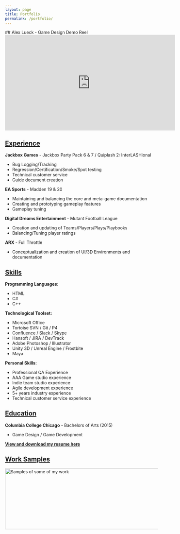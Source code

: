 ```yaml
---
layout: page
title: Portfolio
permalink: /portfolio/
---
```


<link rel="icon" href="Logo.ico" type="image/x-icon"/>
<link rel="preconnect" href="https://fonts.gstatic.com">
<link href="https://fonts.googleapis.com/css2?family=Jura:wght@300&display=swap" rel="stylesheet"> 
## Alex Lueck - Game Design Demo Reel

<iframe width="560" height="315" vertical-align: middle src="https://www.youtube.com/embed/2gdbhwo8zW4" frameborder="0" 
allow="accelerometer; autoplay; encrypted-media; gyroscope; picture-in-picture" allowfullscreen></iframe>

## <u>Experience</u>
<b>Jackbox Games</b> - Jackbox Party Pack 6 & 7 / Quiplash 2: InterLASHional
- Bug Logging/Tracking 
- Regression/Certification/Smoke/Spot testing 
- Technical customer service
- Guide document creation

<b>EA Sports</b> - Madden 19 & 20
- Maintaining and balancing the core and meta-game documentation
- Creating and prototyping gameplay features
- Gameplay tuning

<b>Digital Dreams Entertainment</b> - Mutant Football League
- Creation and updating of Teams/Players/Plays/Playbooks
- Balancing/Tuning player ratings

<b>ARX</b> - Full Throttle
- Conceptualization and creation of UI/3D Environments and documentation

## <u>Skills</u>
<b>Programming Languages:</b>
- HTML
- C#
- C++

<b>Technological Toolset:</b>
- Microsoft Office
- Tortoise SVN / Git / P4
- Confluence / Slack / Skype
- Hansoft / JIRA / DevTrack
- Adobe Photoshop / Illustrator
- Unity 3D / Unreal Engine / Frostbite
- Maya

<b>Personal Skills:</b>
- Professional QA Experience
- AAA Game studio experience
- Indie team studio experience
- Agile development experience
- 5+ years industry experience
- Technical customer service experience

## <u>Education</u>
<b>Columbia College Chicago</b> - Bachelors of Arts (2015)
- Game Design / Game Development

<b><u><a href="http://callmezyos.github.io/images/Alex.Lueck.pdf" rel="nofollow noopener">View and download my resume here</a></u></b>

## <u>Work Samples</u>
<img src="http://Callmezyos.github.io/images/AlexLueckWorkSamples.jpg" alt="Samples of some of my work" style="width:1750px;height:200px;vertical-align: middle">

